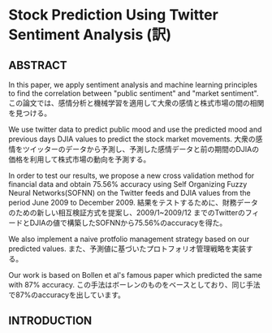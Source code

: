 # Stock Prediction Using Twitter Sentiment Analysis (訳)

## ABSTRACT
In this paper, we apply sentiment analysis and machine learning principles to find the correlation between "public sentiment" and "market sentiment".
この論文では、感情分析と機械学習を適用して大衆の感情と株式市場の間の相関を見つける。

We use twitter data to predict public mood and use the predicted mood and previous days DJIA values to predict the stock market movements.
大衆の感情をツイッターのデータから予測し、予測した感情データと前の期間のDJIAの価格を利用して株式市場の動向を予測する。

In order to test our results, we propose a new cross validation method for financial data and obtain 75.56% accuracy using Self Organizing Fuzzy Neural Networks(SOFNN) on the Twitter feeds and DJIA values from the period June 2009 to December 2009.
結果をテストするために、財務データのための新しい相互検証方式を提案し、2009/1~2009/12 までのTwitterのフィードとDJIAの値で構築したSOFNNから75.56%のaccuracyを得た。

We also implement a naive protfolio management strategy based on our predicted values.
また、予測値に基づいたプロトフォリオ管理戦略を実装する。

Our work is based on Bollen et al's famous paper which predicted the same with 87% accuracy.
この手法はボーレンのものをベースとしており、同じ手法で87%のaccuracyを出しています。

## INTRODUCTION
